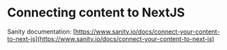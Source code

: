 # Connecting content to NextJS

Sanity documentation: [https://www.sanity.io/docs/connect-your-content-to-next-js](https://www.sanity.io/docs/connect-your-content-to-next-js)
